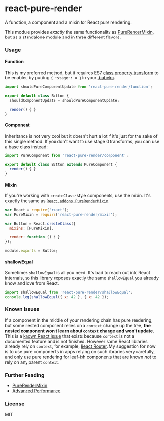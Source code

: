 # react-pure-render

A function, a component and a mixin for React pure rendering.

This module provides *exactly* the same functionality as [PureRenderMixin](https://facebook.github.io/react/docs/pure-render-mixin.html), but as a standalone module and in three different flavors.

### Usage

#### Function

This is my preferred method, but it requires ES7 [class property transform](https://gist.github.com/jeffmo/054df782c05639da2adb) to be enabled by putting `{ "stage": 0 }` in your [.babelrc](https://babeljs.io/docs/usage/babelrc/).

```js
import shouldPureComponentUpdate from 'react-pure-render/function';

export default class Button {
  shouldComponentUpdate = shouldPureComponentUpdate;

  render() { }
}
```

#### Component

Inheritance is not very cool but it doesn't hurt a lot if it's just for the sake of this single method. If you don't want to use stage 0 transforms, you can use a base class instead:

```js
import PureComponent from 'react-pure-render/component';

export default class Button extends PureComponent {
  render() { }
}
```

#### Mixin

If you're working with `createClass`-style components, use the mixin. It's exactly the same as [`React.addons.PureRenderMixin`](https://facebook.github.io/react/docs/pure-render-mixin.html).

```js
var React = require('react');
var PureMixin = require('react-pure-render/mixin');

var Button = React.createClass({
  mixins: [PureMixin],

  render: function () { }
});

module.exports = Button;
```

#### shallowEqual

Sometimes `shallowEqual` is all you need. It's bad to reach out into React internals, so this library exposes exactly the same `shallowEqual` you already know and love from React.

```js
import shallowEqual from 'react-pure-render/shallowEqual';
console.log(shallowEqual({ x: 42 }, { x: 42 });
```

### Known Issues

If a component in the middle of your rendering chain has pure rendering, but some nested component relies on a `context` change up the tree, **the nested component won't learn about `context` change and won't update**. This is a [known React issue](https://github.com/facebook/react/issues/2517) that exists because `context` is not a documented feature and is not finished. However some React libraries already rely on `context`, for example, [React Router](https://github.com/rackt/react-router). My suggestion for now is to use pure components in apps relying on such libraries very carefully, and only use pure rendering for leaf-ish components that are known *not* to rely on any parent `context`.

### Further Reading

* [PureRenderMixin](https://facebook.github.io/react/docs/pure-render-mixin.html)
* [Advanced Performance](https://facebook.github.io/react/docs/advanced-performance.html)

### License

MIT
